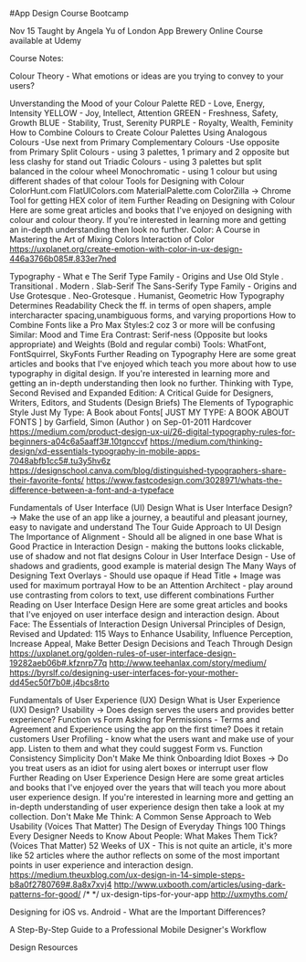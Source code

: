 #App Design Course Bootcamp

Nov 15
Taught by Angela Yu of London App Brewery
Online Course available at Udemy

Course Notes:

Colour Theory - What emotions or ideas are you trying to convey to your users?

Unverstanding the Mood of your Colour Palette
RED - Love, Energy, Intensity
YELLOW - Joy, Intellect, Attention
GREEN - Freshness, Safety, Growth
BLUE - Stability, Trust, Serenity
PURPLE - Royalty, Wealth, Feminity
How to Combine Colours to Create Colour Palettes
Using Analogous Colours -Use next from Primary
Complementary Colours -Use opposite from Primary
Split Colours - using 3 palettes, 1 primary and 2 opposite but less clashy for stand out
Triadic Colours - using 3 palettes but split balanced in the colour wheel
Monochromatic - using 1 colour but using different shades of that colour
Tools for Designing with Colour
ColorHunt.com
FlatUIColors.com
MaterialPalette.com
ColorZilla -> Chrome Tool for getting HEX color of item
Further Reading on Designing with Colour
Here are some great articles and books that I've enjoyed on designing with colour and colour theory. If you're interested in learning more and getting an in-depth understanding then look no further.
Color: A Course in Mastering the Art of Mixing Colors
Interaction of Color
https://uxplanet.org/create-emotion-with-color-in-ux-design-446a3766b085#.833er7ned


Typography - What e
The Serif Type Family - Origins and Use
Old Style . Transitional . Modern . Slab-Serif
The Sans-Serify Type Family - Origins and Use
Grotesque . Neo-Grotesque . Humanist, Geometric
How Typography Determines Readability
Check the ff. in terms of open shapers, ample intercharacter spacing,unambiguous forms, and varying proportions
How to Combine Fonts like a Pro
Max Styles:2 coz 3 or more will be confusing
Similar: Mood and Time Era
Contrast: Serif-ness (Opposite but looks appropriate) and Weights (Bold and regular combi)
Tools: WhatFont, FontSquirrel, SkyFonts
Further Reading on Typography
Here are some great articles and books that I've enjoyed which teach you more about how to use typography in digital design. If you're interested in learning more and getting an in-depth understanding then look no further.
Thinking with Type, Second Revised and Expanded Edition: A Critical Guide for Designers, Writers, Editors, and Students (Design Briefs)
The Elements of Typographic Style
Just My Type: A Book about Fonts[ JUST MY TYPE: A BOOK ABOUT FONTS ] by Garfield, Simon (Author ) on Sep-01-2011 Hardcover
https://medium.com/product-design-ux-ui/26-digital-typography-rules-for-beginners-a04c6a5aaff3#.10tgnccvf
https://medium.com/thinking-design/xd-essentials-typography-in-mobile-apps-7048abfb1cc5#.tu3y5hv6z
https://designschool.canva.com/blog/distinguished-typographers-share-their-favorite-fonts/
https://www.fastcodesign.com/3028971/whats-the-difference-between-a-font-and-a-typeface

Fundamentals of User Interface (UI) Design
What is User Interface Design? -> Make the use of an app like a journey, a beautiful and pleasant journey, easy to navigate and understand
The Tour Guide Approach to UI Design
The Importance of Alignment - Should all be aligned in one base 
What is Good Practice in Interaction Design - making the buttons looks clickable, use of shadow and not flat designs
Colour in User Interface Design - Use of shadows and gradients, good example is material design
The Many Ways of Designing Text Overlays - Should use opaque if Head Title + Image was used for maximum portrayal
How to be an Attention Architect - play around use contrasting from colors to text, use different combinations
Further Reading on User Interface Design
Here are some great articles and books that I've enjoyed on user interface design and interaction design.
About Face: The Essentials of Interaction Design
Universal Principles of Design, Revised and Updated: 115 Ways to Enhance Usability, Influence Perception, Increase Appeal, Make Better Design Decisions and Teach Through Design
https://uxplanet.org/golden-rules-of-user-interface-design-19282aeb06b#.kfznrp77q
http://www.teehanlax.com/story/medium/
https://byrslf.co/designing-user-interfaces-for-your-mother-dd45ec50f7b0#.j4bcs8rto

Fundamentals of User Experience (UX) Design
What is User Experience (UX) Design?
Usability -> Does design serves the users and provides better experience? Function vs Form
Asking for Permissions - Terms and Agreement and Experience using the app on the first time? Does it retain customers
User Profiling - know what the users want and make use of your app. Listen to them and what they could suggest
Form vs. Function
Consistency
Simplicity
Don't Make Me think
Onboarding
Idiot Boxes -> Do you treat users as an idiot for using alert boxes or interrupt user flow
Further Reading on User Experience Design
Here are some great articles and books that I've enjoyed over the years that will teach you more about user experience design. If you're interested in learning more and getting an in-depth understanding of user experience design then take a look at my collection.
Don't Make Me Think: A Common Sense Approach to Web Usability (Voices That Matter)
The Design of Everyday Things
100 Things Every Designer Needs to Know About People: What Makes Them Tick? (Voices That Matter)
52 Weeks of UX - This is not quite an article, it's more like 52 articles where the author reflects on some of the most important points in user experience and interaction design.
https://medium.theuxblog.com/ux-design-in-14-simple-steps-b8a0f2780769#.8a8x7xvj4
http://www.uxbooth.com/articles/using-dark-patterns-for-good/
/* */ ux-design-tips-for-your-app
http://uxmyths.com/

Designing for iOS vs. Android - What are the Important Differences?



A Step-By-Step Guide to a Professional Mobile Designer's Workflow



Design Resources
